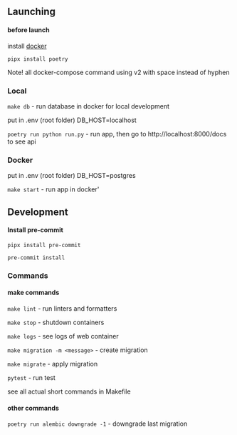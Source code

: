 

## Launching

#### before launch

install [docker](https://docs.docker.com/desktop/install/linux/)

`pipx install poetry`

Note! all docker-compose command using v2 with space instead of hyphen

### Local

`make db`  - run database in docker for local development

put in .env (root folder) DB_HOST=localhost

`poetry run python run.py` - run app, then go to http://localhost:8000/docs to see api


### Docker

put in .env (root folder) DB_HOST=postgres

`make start` - run app in docker'

## Development

#### Install pre-commit
`pipx install pre-commit`

`pre-commit install`

### Commands

#### make commands
`make lint` - run linters and formatters

`make stop` - shutdown containers

`make logs` - see logs of web container

`make migration -m <message>` - create migration

`make migrate` - apply migration

`pytest` - run test

see all actual short commands in Makefile

#### other commands

`poetry run alembic downgrade -1` - downgrade last migration
